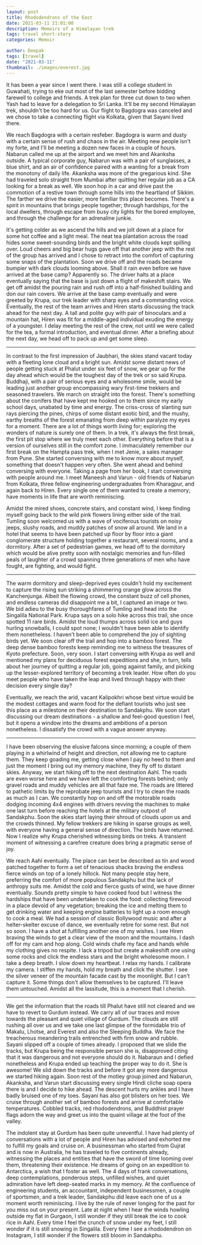 ```yaml
---
layout: post
title: Rhododendrons of the East
date: 2021-03-11 21:01:00
description: Memoirs of a Himalayan trek
tags: travel short-story
categories: Memoir

author: Deepak
tags: [travel]
date: "2021-03-11"
thumbnail: ./images/everest.jpg
---
```


It has been a year since I went there. I was still a college student in Guwahati, trying to eke out most of the last semester before bidding farewell to college and friends. A trek plan for three cut down to two when Yash had to leave for a delegation to Sri Lanka. It'll be my second Himalayan trek, shouldn't be too hard for us. Our flight to Bagdogra was canceled and we chose to take a connecting flight via Kolkata, given that Sayani lived there.

We reach Bagdogra with a certain resfeber. Bagdogra is warm and dusty with a certain sense of rush and chaos in the air. Meeting new people isn't my forte, and I'll be meeting a dozen new faces in a couple of hours. Nabarun called me up at the airport and we meet him and Akanksha outside. A typical corporate guy, Nabarun was with a pair of sunglasses, a blue shirt, and an air of confidence paired with a wanting for a break from the monotony of daily life. Akanksha was more of the gregarious kind. She had traveled solo straight from Mumbai after quitting her regular job as a CA looking for a break as well. We soon hop in a car and drive past the commotion of a restive town through some hills into the heartland of Sikkim. The farther we drive the easier, more familiar this place becomes. There's a spirit in mountains that brings people together; through hardships, for the local dwellers, through escape from busy city lights for the bored employee, and through the challenge for an adrenaline junkie.

It's getting colder as we ascend the hills and we jolt down at a place for some hot coffee and a light meal. The neat tea plantation across the road hides some sweet-sounding birds and the bright white clouds kept spilling over. Loud cheers and big bear hugs gave off that another jeep with the rest of the group has arrived and I chose to retract into the comfort of capturing some snaps of the plantation. Soon we drive off and the roads became bumpier with dark clouds looming above. Shall it rain even before we have arrived at the base camp? Apparently so. The driver halts at a place eventually saying that the base is just down a flight of makeshift stairs. We get off amidst the pouring rain and rush off into a half-finished building and don our rain covers. We arrive at the base camp eventually and were greeted by Krupa, our trek leader with sharp eyes and a commanding voice. Eventually, the rest of the team arrives and Hiren starts discussing the track ahead for the next day. A tall and polite guy with pair of binoculars and a mountain hat, Hiren was fit for a middle-aged individual exuding the energy of a youngster. I delay meeting the rest of the crew, not until we were called for the tea, a formal introduction, and eventual dinner. After a briefing about the next day, we head off to pack up and get some sleep.

---

In contrast to the first impression of Jaubhari, the skies stand vacant today with a fleeting lone cloud and a bright sun. Amidst some distant news of people getting stuck at Phalut under six feet of snow, we gear up for the day ahead which would be the toughest day of the trek or so said Krupa. Buddhaji, with a pair of serious eyes and a wholesome smile, would be leading just another group encompassing wary first-time trekkers and seasoned travelers. We march on straight into the forest. There's something about the conifers that have kept me hooked on to them since my early school days, unabated by time and energy. The criss-cross of slanting sun rays piercing the pines, chirps of some distant exotic bird, and the mushy, earthy breaths of the forest emanating from deep within paralyze my eyes for a moment. There are a lot of things worth living for; exploring the wonders of nature is surely one of them. In a trek, it's always the first break, the first pit stop where we truly meet each other. Everything before that is a version of ourselves still in the comfort zone. I immaculately remember our first break on the Hampta pass trek, when I met Jenie, a sales manager from Pune. She started conversing with me to know more about myself, something that doesn't happen very often. She went ahead and behind conversing with everyone. Taking a page from her book, I start conversing with people around me. I meet Maneesh and Varun - old friends of Nabarun from Kolkata, three fellow engineering undergraduates from Kharagpur, and again back to Hiren. Every single one of them wanted to create a memory; have moments in life that are worth reminiscing.

Amidst the mired shoes, concrete stairs, and constant wind, I keep finding myself going back to the wild pink flowers lining either side of the trail. Tumling soon welcomed us with a wave of vociferous tourists on noisy jeeps, slushy roads, and muddy patches of snow all around. We land in a hotel that seems to have been patched up floor by floor into a giant conglomerate structure holding together a restaurant, several rooms, and a dormitory. After a set of pedestrian games, we head off to the dormitory which would be alive pretty soon with nostalgic memories and fun-filled peals of laughter of a crowd spanning three generations of men who have fought, are fighting, and would fight.

---

The warm dormitory and sleep-deprived eyes couldn't hold my excitement to capture the rising sun striking a shimmering orange glow across the Kanchenjunga. Albeit the flowing crowd, the constant buzz of cell phones, and endless cameras did disappoint me a bit, I captured an image or two. We bid adieu to the busy thoroughfares of Tumling and head into the Singalila National Park. Krupa says on a solo hike across this trail, she once spotted 11 rare birds. Amidst the loud thumps across solid ice and guys hurling snowballs, I could spot none; I wouldn't have been able to identify them nonetheless. I haven't been able to comprehend the joy of sighting birds yet. We soon clear off the trail and hop into a bamboo forest. The deep dense bamboo forests keep reminding me to witness the treasures of Kyoto prefecture. Soon, very soon. I start conversing with Krupa as well and mentioned my plans for deciduous forest expeditions and she, in turn, tells about her journey of quitting a regular job, going against family, and picking up the lesser-explored territory of becoming a trek leader. How often do you meet people who have taken the leap and lived through happy with their decision every single day?

Eventually, we reach the arid, vacant Kalipokhri whose best virtue would be the modest cottages and warm food for the defiant tourists who just see this place as a milestone on their destination to Sandakphu. We soon start discussing our dream destinations - a shallow and feel-good question I feel, but it opens a window into the dreams and ambitions of a person nonetheless. I dissatisfy the crowd with a vague answer anyway.

---

I have been observing the elusive falcons since morning; a couple of them playing in a whirlwind of height and direction, not allowing me to capture them. They keep goading me, getting close when I pay no heed to them and just the moment I bring out my memory machine, they fly off to distant skies. Anyway, we start hiking off to the next destination Aahl. The roads are even worse here and we have left the comforting forests behind; only gravel roads and muddy vehicles are all that faze me. The roads are littered to pathetic limits by the reprobate jeep tourists and I try to clean the roads as much as I can. We constantly hop on and off the motorable roads dodging incoming 4x4 engines with drivers revving the machines to make one last turn before reaching the hotels at the military outpost of Sandakphu. Soon the skies start laying their shroud of clouds upon us and the crowds thinned. My fellow trekkers are hiking in sparse groups as well, with everyone having a general sense of direction. The birds have returned. Now I realize why Krupa cherished witnessing birds on treks. A transient moment of witnessing a carefree creature does bring a pragmatic sense of joy.

We reach Aahl eventually. The place can best be described as tin and wood patched together to form a set of tenacious shacks braving the endless fierce winds on top of a lonely hillock. Not many people stay here, preferring the comfort of more populous Sandakphu but the lack of anthropy suits me. Amidst the cold and fierce gusts of wind, we have dinner eventually. Sounds pretty simple to have cooked food but I witness the hardships that have been undertaken to cook the food: collecting firewood in a place devoid of any vegetation; breaking the ice and melting them to get drinking water and keeping engine batteries to light up a room enough to cook a meal. We had a session of classic Bollywood music and after a helter-skelter excuse of dance, we eventually retire for some rest. But not so soon. I have a shot at fulfilling another one of my wishes. I see Hiren braving the winds to get a clear view of the moon and the mountains. I dash off for my cam and hop along. Cold winds chafe my face and hands while my clothing gives no respite. I lack a tripod but create a makeshift one using some rocks and click the endless stars and the bright wholesome moon. I take a deep breath. I slow down my heartbeat. I relax my hands. I calibrate my camera. I stiffen my hands, hold my breath and click the shutter. I see the silver veneer of the mountain facade cast by the moonlight. But I can't capture it. Some things don't allow themselves to be captured. I'll leave them untouched. Amidst all the lassitude, this is a moment that I cherish.

---

We get the information that the roads till Phalut have still not cleared and we have to revert to Gurdum instead. We carry all of our traces and move towards the pleasant and quiet village of Gurdum. The clouds are still rushing all over us and we take one last glimpse of the formidable trio of Makalu, Lhotse, and Everest and also the Sleeping Buddha. We face the treacherous meandering trails entrenched with firm snow and rubble. Sayani slipped off a couple of times already. I proposed that we slide the tracks, but Krupa being the responsible person she is, disapproved citing that it was dangerous and not everyone should do it. Nabaraun and I defied nonetheless and Krupa ended up teaching the proper way to do it. She is awesome! We slid down the tracks and before it got any more dangerous we started hiking again. Soon rest of the motley group joined and Nabarun, Akanksha, and Varun start discussing every single Hindi cliche soap opera there is and I decide to hike ahead. The descent hurts my ankles and I have badly bruised one of my toes. Sayani has also got blisters on her toes. We cruise through another set of bamboo forests and arrive at comfortable temperatures. Cobbled tracks, red rhododendrons, and Buddhist prayer flags adorn the way and greet us into the quaint village at the foot of the valley.

The indolent stay at Gurdum has been quite uneventful. I have had plenty of conversations with a lot of people and Hiren has advised and exhorted me to fulfill my goals and cruise on. A businessman who started from Gujrat and is now in Australia, he has traveled to five continents already, witnessing the places and entities that have the sword of time looming over them, threatening their existence. He dreams of going on an expedition to Antarctica, a wish that I foster as well. The 4 days of frank conversations, deep contemplations, ponderous steps, unfilled wishes, and quiet admiration have left deep-seated marks in my memory. At the confluence of engineering students, an accountant, independent businessmen, a couple of sportsmen, and a trek leader, Sandakphu did leave each one of us a moment worth reminiscing. I live by the rule of never longing for the past for you miss out on your present. Late at night when I hear the winds howling outside my flat in Gurgaon, I still wonder if they still break the ice to cook rice in Aahl. Every time I feel the crunch of snow under my feet, I still wonder if it is still snowing in Singalila. Every time I see a rhododendron on Instagram, I still wonder if the flowers still bloom in Sandakphu.
